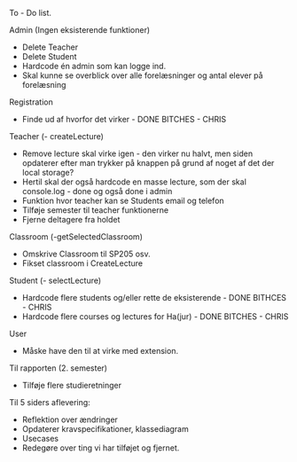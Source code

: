 To - Do list. 

Admin
(Ingen eksisterende funktioner)
- Delete Teacher
- Delete Student 
- Hardcode én admin som kan logge ind. 
- Skal kunne se overblick over alle forelæsninger og antal elever på forelæsning

Registration
- Finde ud af hvorfor det virker - DONE BITCHES - CHRIS 

Teacher 
(- createLecture)
- Remove lecture skal virke igen - den virker nu halvt, men siden opdaterer efter man trykker på knappen på grund af noget af det der local storage?
- Hertil skal der også hardcode en masse lecture, som der skal console.log - done og også done i admin
- Funktion hvor teacher kan se Students email og telefon
- Tilføje semester til teacher funktionerne 
- Fjerne deltagere fra holdet 

Classroom
(-getSelectedClassroom)
- Omskrive Classroom til SP205 osv. 
- Fikset classroom i CreateLecture 

Student 
(- selectLecture)
- Hardcode flere students og/eller rette de eksisterende - DONE BITHCES - CHRIS
- Hardcode flere courses og lectures for Ha(jur) - DONE BITCHES - CHRIS

User 
- Måske have den til at virke med extension. 



Til rapporten (2. semester)
- Tilføje flere studieretninger 


Til 5 siders aflevering: 
- Reflektion over ændringer
- Opdaterer kravspecifikationer, klassediagram
- Usecases
- Redegøre over ting vi har tilføjet og fjernet. 